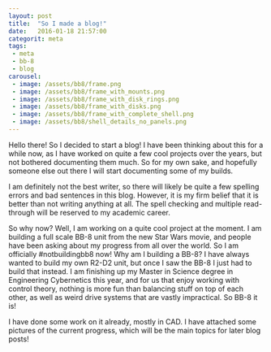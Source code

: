 ```yaml
---
layout: post
title:  "So I made a blog!"
date:   2016-01-18 21:57:00
categorit: meta
tags: 
 - meta
 - bb-8
 - blog
carousel:
 - image: /assets/bb8/frame.png
 - image: /assets/bb8/frame_with_mounts.png
 - image: /assets/bb8/frame_with_disk_rings.png
 - image: /assets/bb8/frame_with_disks.png
 - image: /assets/bb8/frame_with_complete_shell.png
 - image: /assets/bb8/shell_details_no_panels.png
---
```


Hello there!
So I decided to start a blog! I have been thinking about this for a while now, as I have worked on quite a few cool projects over the years, but not bothered documenting them much. So for my own sake, and hopefully someone else out there I will start documenting some of my builds.

I am definitely not the best writer, so there will likely be quite a few spelling errors and bad sentences in this blog. However, it is my firm belief that it is better than not writing anything at all. The spell checking and multiple read-through will be reserved to my academic career.

So why now? Well, I am working on a quite cool project at the moment. I am building a full scale BB-8 unit from the new Star Wars movie, and people have been asking about my progress from all over the world. So I am officially #notbuildingbb8 now! Why am I building a BB-8? I have always wanted to build my own R2-D2 unit, but once I saw the BB-8 I just had to build that instead. I am finishing up my Master in Science degree in Engineering Cybernetics this year, and for us that enjoy working with control theory, nothing is more fun than balancing stuff on top of each other, as well as weird drive systems that are vastly impractical. So BB-8 it is!

I have done some work on it already, mostly in CAD. I have attached some pictures of the current progress, which will be the main topics for later blog posts! 



